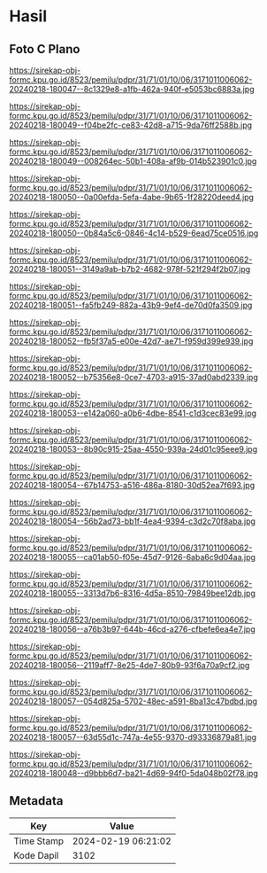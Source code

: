 # Hasil

## Foto C Plano

https://sirekap-obj-formc.kpu.go.id/8523/pemilu/pdpr/31/71/01/10/06/3171011006062-20240218-180047--8c1329e8-a1fb-462a-940f-e5053bc6883a.jpg

https://sirekap-obj-formc.kpu.go.id/8523/pemilu/pdpr/31/71/01/10/06/3171011006062-20240218-180049--f04be2fc-ce83-42d8-a715-9da76ff2588b.jpg

https://sirekap-obj-formc.kpu.go.id/8523/pemilu/pdpr/31/71/01/10/06/3171011006062-20240218-180049--008264ec-50b1-408a-af9b-014b523901c0.jpg

https://sirekap-obj-formc.kpu.go.id/8523/pemilu/pdpr/31/71/01/10/06/3171011006062-20240218-180050--0a00efda-5efa-4abe-9b65-1f28220deed4.jpg

https://sirekap-obj-formc.kpu.go.id/8523/pemilu/pdpr/31/71/01/10/06/3171011006062-20240218-180050--0b84a5c6-0846-4c14-b529-6ead75ce0516.jpg

https://sirekap-obj-formc.kpu.go.id/8523/pemilu/pdpr/31/71/01/10/06/3171011006062-20240218-180051--3149a9ab-b7b2-4682-978f-521f294f2b07.jpg

https://sirekap-obj-formc.kpu.go.id/8523/pemilu/pdpr/31/71/01/10/06/3171011006062-20240218-180051--fa5fb249-882a-43b9-9ef4-de70d0fa3509.jpg

https://sirekap-obj-formc.kpu.go.id/8523/pemilu/pdpr/31/71/01/10/06/3171011006062-20240218-180052--fb5f37a5-e00e-42d7-ae71-f959d399e939.jpg

https://sirekap-obj-formc.kpu.go.id/8523/pemilu/pdpr/31/71/01/10/06/3171011006062-20240218-180052--b75356e8-0ce7-4703-a915-37ad0abd2339.jpg

https://sirekap-obj-formc.kpu.go.id/8523/pemilu/pdpr/31/71/01/10/06/3171011006062-20240218-180053--e142a060-a0b6-4dbe-8541-c1d3cec83e99.jpg

https://sirekap-obj-formc.kpu.go.id/8523/pemilu/pdpr/31/71/01/10/06/3171011006062-20240218-180053--8b90c915-25aa-4550-939a-24d01c95eee9.jpg

https://sirekap-obj-formc.kpu.go.id/8523/pemilu/pdpr/31/71/01/10/06/3171011006062-20240218-180054--67b14753-a516-486a-8180-30d52ea7f693.jpg

https://sirekap-obj-formc.kpu.go.id/8523/pemilu/pdpr/31/71/01/10/06/3171011006062-20240218-180054--56b2ad73-bb1f-4ea4-9394-c3d2c70f8aba.jpg

https://sirekap-obj-formc.kpu.go.id/8523/pemilu/pdpr/31/71/01/10/06/3171011006062-20240218-180055--ca01ab50-f05e-45d7-9126-6aba6c9d04aa.jpg

https://sirekap-obj-formc.kpu.go.id/8523/pemilu/pdpr/31/71/01/10/06/3171011006062-20240218-180055--3313d7b6-8316-4d5a-8510-79849bee12db.jpg

https://sirekap-obj-formc.kpu.go.id/8523/pemilu/pdpr/31/71/01/10/06/3171011006062-20240218-180056--a76b3b97-644b-46cd-a276-cfbefe6ea4e7.jpg

https://sirekap-obj-formc.kpu.go.id/8523/pemilu/pdpr/31/71/01/10/06/3171011006062-20240218-180056--2119aff7-8e25-4de7-80b9-93f6a70a9cf2.jpg

https://sirekap-obj-formc.kpu.go.id/8523/pemilu/pdpr/31/71/01/10/06/3171011006062-20240218-180057--054d825a-5702-48ec-a591-8ba13c47bdbd.jpg

https://sirekap-obj-formc.kpu.go.id/8523/pemilu/pdpr/31/71/01/10/06/3171011006062-20240218-180057--63d55d1c-747a-4e55-9370-d93336879a81.jpg

https://sirekap-obj-formc.kpu.go.id/8523/pemilu/pdpr/31/71/01/10/06/3171011006062-20240218-180048--d9bbb6d7-ba21-4d69-94f0-5da048b02f78.jpg


## Metadata

| Key        | Value               |
| ---------- | ------------------- |
| Time Stamp | 2024-02-19 06:21:02 |
| Kode Dapil | 3102                |



